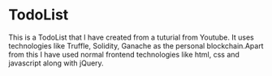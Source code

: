 # TodoList
This is a TodoList that I have created from a tuturial from Youtube. It uses technologies like Truffle, Solidity, Ganache as the personal blockchain.Apart from this I have used normal frontend technologies like html, css and javascript along with jQuery.
